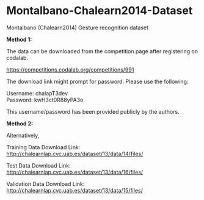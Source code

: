 # Montalbano-Chalearn2014-Dataset
Montalbano (Chalearn2014) Gesture recognition dataset

**Method 1:**

The data can be downloaded from the competition page after registering on codalab.

https://competitions.codalab.org/competitions/991

The download link might prompt for password. Please use the following:

Username: chalapT3dev\
Password: kwH3ct0R88yPA3o

This username/password has been provided publicly by the authors.

**Method 2:**

Alternatively,

Training Data Download Link:
http://chalearnlap.cvc.uab.es/dataset/13/data/14/files/

Test Data Download Link:
http://chalearnlap.cvc.uab.es/dataset/13/data/16/files/

Validation Data Download Link:
http://chalearnlap.cvc.uab.es/dataset/13/data/15/files/
